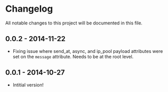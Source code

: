 # Changelog

All notable changes to this project will be documented in this file.

## 0.0.2 - 2014-11-22

* Fixing issue where send_at, async, and ip_pool payload attributes were set on the `message` attribute. Needs to be at the root level.

## 0.0.1 - 2014-10-27

* Intitial version!
